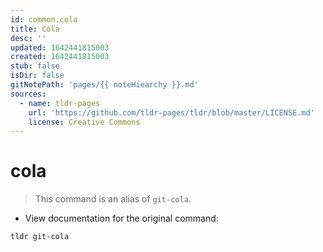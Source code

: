 ```yaml
---
id: common.cola
title: Cola
desc: ''
updated: 1642441815003
created: 1642441815003
stub: false
isDir: false
gitNotePath: 'pages/{{ noteHiearchy }}.md'
sources:
  - name: tldr-pages
    url: 'https://github.com/tldr-pages/tldr/blob/master/LICENSE.md'
    license: Creative Commons
---
```

# cola

> This command is an alias of `git-cola`.

- View documentation for the original command:

`tldr git-cola`

